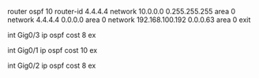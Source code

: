router ospf 10
router-id 4.4.4.4
network 10.0.0.0 0.255.255.255 area 0
network 4.4.4.4 0.0.0.0 area 0
network 192.168.100.192 0.0.0.63 area 0
exit

int Gig0/3
ip ospf cost 8
ex

int Gig0/1
ip ospf cost 10
ex

int Gig0/2
ip ospf cost 8
ex
